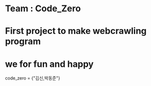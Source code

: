 # Team : Code_Zero
#  First project to make webcrawling program
# we for fun and happy 

code_zero = {"김신,박동준"}

